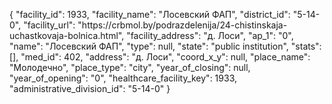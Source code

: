 {
    "facility_id": 1933,
    "facility_name": "Лосевский ФАП",
    "district_id": "5-14-0",
    "facility_url": "https:\/\/crbmol.by\/podrazdelenija\/24-chistinskaja-uchastkovaja-bolnica.html",
    "facility_address": "д. Лоси",
    "ap_1": "0",
    "name": "Лосевский ФАП",
    "type": null,
    "state": "public institution",
    "stats": [],
    "med_id": 402,
    "address": "д. Лоси",
    "coord_x_y": null,
    "place_name": "Молодечно",
    "place_type": "city",
    "year_of_closing": null,
    "year_of_opening": "0",
    "healthcare_facility_key": 1933,
    "administrative_division_id": "5-14-0"
}